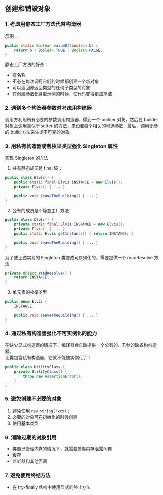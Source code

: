 ## 创建和销毁对象
### 1. 考虑用静态工厂方法代替构造器
示例：
```java
public static Boolean valueOf(boolean b) {
    return b ? Boolean.TRUE : Boolean.FALSE;
}
```
静态工厂方法的好处：  
* 有名称
* 不必在每次调用它们的时候都创建一个新对象
* 可以返回原返回类型的任何子类型的对象
* 在创建参数化类型示例的时候，使代码变得更加简洁

### 2. 遇到多个构造器参数时考虑用构建器
调用方利用所有必要的参数调用构造器，得到一个 builder 对象，然后在 builder 对象上调用类似于 setter 的方法，来设置每个相关的可选参数，最后，调用无参的 build 方法来生成不可变的对象。

### 3. 用私有构造器或者枚举类型强化 Singleton 属性
实现 Singleton 的方法  
1. 共有静态成员是 final 域：
```java
public class Elvis() {
    public static final Elvis INSTANCE = new Elvis();
    private Elvis() { ... }

    public void leaveTheBuilding() { ... }
}
```

2. 公有的成员是个静态工厂方法：
```java
public class Elvis() {
    private static final Elvis INSTANCE = new Elvis();
    private Elvis() { ... }
    public static Elvis getInstance() { return INSTANCE; }

    public void leaveTheBuilding() { ... }
}
```

为了使上述实现的 Singleton 类变成可序列化的，需要提供一个 readResolve 方法
```java
private Object readResolve() {
    return INSTANCE;
}
```

3. 单元素的枚举类型
```java
public enum Elvis {
    INSTANCE;

    public void leaveTheBuilding() { ... }
}
```

### 4. 通过私有构造器强化不可实例化的能力
在缺少显式构造器的情况下，编译器会自动提供一个公有的、无参的缺省构构造器。  
让类包含私有构造器，它就不能被实例化了：
```java
public class UtilityClass {
    private UtilityClass() {
        throw new AssertionError();
    }
}
```

### 5. 避免创建不必要的对象
1. 避免使用 `new String("xxx)` ;
2. 必要的对象可在初始化的时候创建
3. 使用基本类型

### 6. 消除过期的对象引用
* 类自己管理内存的情况下，就需要警惕内存泄露问题
* 缓存
* 监听器和其他回调

### 7. 避免使用终结方法
* 在 try-finally 结构中使用显式的终止方法